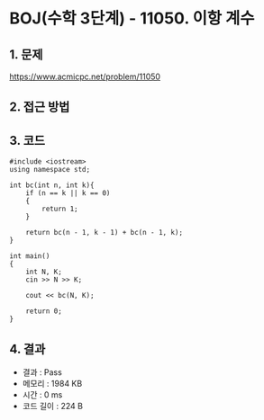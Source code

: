 # BOJ(수학 3단계) - 11050. 이항 계수

## 1. 문제  
https://www.acmicpc.net/problem/11050
## 2. 접근 방법  

## 3. 코드  
```
#include <iostream>
using namespace std;

int bc(int n, int k){
	if (n == k || k == 0)
	{
		return 1;
	}

	return bc(n - 1, k - 1) + bc(n - 1, k);
}

int main()
{
	int N, K;
	cin >> N >> K;
	
	cout << bc(N, K);

	return 0;
}
```
## 4. 결과
- 결과 : Pass
- 메모리 : 1984 KB
- 시간 : 0 ms
- 코드 길이 : 224 B